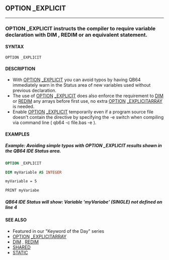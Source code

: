 ## OPTION _EXPLICIT
---

### OPTION _EXPLICIT instructs the compiler to require variable declaration with DIM , REDIM or an equivalent statement.

#### SYNTAX

`OPTION _EXPLICIT`

#### DESCRIPTION
* With [OPTION](./OPTION.md) [_EXPLICIT](./_EXPLICIT.md) you can avoid typos by having QB64 immediately warn in the Status area of new variables used without previous declaration.
* The use of [OPTION](./OPTION.md) [_EXPLICIT](./_EXPLICIT.md) does also enforce the requirement to [DIM](./DIM.md) or [REDIM](./REDIM.md) any arrays before first use, no extra [OPTION](./OPTION.md) [_EXPLICITARRAY](./_EXPLICITARRAY.md) is needed.
* Enable [OPTION](./OPTION.md) [_EXPLICIT](./_EXPLICIT.md) temporarily even if a program source file doesn't contain the directive by specifying the -e switch when compiling via command line ( qb64 -c file.bas -e ).


#### EXAMPLES
##### Example: Avoiding simple typos with OPTION _EXPLICIT results shown in the QB64 IDE Status area.
```vb
OPTION _EXPLICIT

DIM myVariable AS INTEGER

myVariable = 5

PRINT myVariabe
```
  
##### QB64 IDE Status will show: Variable 'myVariabe' (SINGLE) not defined on line 4


#### SEE ALSO
* Featured in our "Keyword of the Day" series
* [OPTION](./OPTION.md) [_EXPLICITARRAY](./_EXPLICITARRAY.md)
* [DIM](./DIM.md) , [REDIM](./REDIM.md)
* [SHARED](./SHARED.md)
* [STATIC](./STATIC.md)

